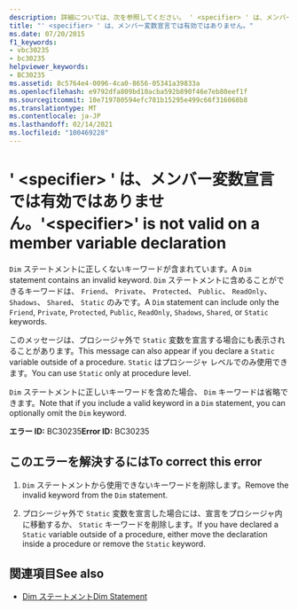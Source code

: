 ```yaml
---
description: 詳細については、次を参照してください。 ' <specifier> ' は、メンバー変数宣言では有効ではありません
title: "' <specifier> ' は、メンバー変数宣言では有効ではありません。"
ms.date: 07/20/2015
f1_keywords:
- vbc30235
- bc30235
helpviewer_keywords:
- BC30235
ms.assetid: 8c5764e4-0096-4ca0-8656-05341a39833a
ms.openlocfilehash: e9792dfa809bd10acba592b890f46e7eb80eef1f
ms.sourcegitcommit: 10e719780594efc781b15295e499c66f316068b8
ms.translationtype: MT
ms.contentlocale: ja-JP
ms.lasthandoff: 02/14/2021
ms.locfileid: "100469228"
---
```

# <a name="specifier-is-not-valid-on-a-member-variable-declaration"></a><span data-ttu-id="effdd-103">' \<specifier> ' は、メンバー変数宣言では有効ではありません。</span><span class="sxs-lookup"><span data-stu-id="effdd-103">'\<specifier>' is not valid on a member variable declaration</span></span>

<span data-ttu-id="effdd-104">`Dim` ステートメントに正しくないキーワードが含まれています。</span><span class="sxs-lookup"><span data-stu-id="effdd-104">A `Dim` statement contains an invalid keyword.</span></span> <span data-ttu-id="effdd-105">`Dim` ステートメントに含めることができるキーワードは、 `Friend`、 `Private`、 `Protected`、 `Public`、 `ReadOnly`、 `Shadows`、 `Shared`、 `Static` のみです。</span><span class="sxs-lookup"><span data-stu-id="effdd-105">A `Dim` statement can include only the `Friend`, `Private`, `Protected`, `Public`, `ReadOnly`, `Shadows`, `Shared`, or `Static` keywords.</span></span>  
  
 <span data-ttu-id="effdd-106">このメッセージは、プロシージャ外で `Static` 変数を宣言する場合にも表示されることがあります。</span><span class="sxs-lookup"><span data-stu-id="effdd-106">This message can also appear if you declare a `Static` variable outside of a procedure.</span></span> <span data-ttu-id="effdd-107">`Static` はプロシージャ レベルでのみ使用できます。</span><span class="sxs-lookup"><span data-stu-id="effdd-107">You can use `Static` only at procedure level.</span></span>  
  
 <span data-ttu-id="effdd-108">`Dim` ステートメントに正しいキーワードを含めた場合、 `Dim` キーワードは省略できます。</span><span class="sxs-lookup"><span data-stu-id="effdd-108">Note that if you include a valid keyword in a `Dim` statement, you can optionally omit the `Dim` keyword.</span></span>  
  
 <span data-ttu-id="effdd-109">**エラー ID:** BC30235</span><span class="sxs-lookup"><span data-stu-id="effdd-109">**Error ID:** BC30235</span></span>  
  
## <a name="to-correct-this-error"></a><span data-ttu-id="effdd-110">このエラーを解決するには</span><span class="sxs-lookup"><span data-stu-id="effdd-110">To correct this error</span></span>  
  
1. <span data-ttu-id="effdd-111">`Dim` ステートメントから使用できないキーワードを削除します。</span><span class="sxs-lookup"><span data-stu-id="effdd-111">Remove the invalid keyword from the `Dim` statement.</span></span>  
  
2. <span data-ttu-id="effdd-112">プロシージャ外で `Static` 変数を宣言した場合には、宣言をプロシージャ内に移動するか、 `Static` キーワードを削除します。</span><span class="sxs-lookup"><span data-stu-id="effdd-112">If you have declared a `Static` variable outside of a procedure, either move the declaration inside a procedure or remove the `Static` keyword.</span></span>  
  
## <a name="see-also"></a><span data-ttu-id="effdd-113">関連項目</span><span class="sxs-lookup"><span data-stu-id="effdd-113">See also</span></span>

- [<span data-ttu-id="effdd-114">Dim ステートメント</span><span class="sxs-lookup"><span data-stu-id="effdd-114">Dim Statement</span></span>](../language-reference/statements/dim-statement.md)
